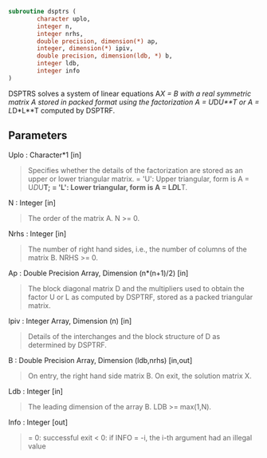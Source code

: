 ```fortran
subroutine dsptrs (
		character uplo,
		integer n,
		integer nrhs,
		double precision, dimension(*) ap,
		integer, dimension(*) ipiv,
		double precision, dimension(ldb, *) b,
		integer ldb,
		integer info
)
```

 DSPTRS solves a system of linear equations A*X = B with a real
 symmetric matrix A stored in packed format using the factorization
 A = U*D*U**T or A = L*D*L**T computed by DSPTRF.

## Parameters
Uplo : Character*1 [in]
> Specifies whether the details of the factorization are stored
> as an upper or lower triangular matrix.
> = 'U':  Upper triangular, form is A = U*D*U**T;
> = 'L':  Lower triangular, form is A = L*D*L**T.

N : Integer [in]
> The order of the matrix A.  N >= 0.

Nrhs : Integer [in]
> The number of right hand sides, i.e., the number of columns
> of the matrix B.  NRHS >= 0.

Ap : Double Precision Array, Dimension (n*(n+1)/2) [in]
> The block diagonal matrix D and the multipliers used to
> obtain the factor U or L as computed by DSPTRF, stored as a
> packed triangular matrix.

Ipiv : Integer Array, Dimension (n) [in]
> Details of the interchanges and the block structure of D
> as determined by DSPTRF.

B : Double Precision Array, Dimension (ldb,nrhs) [in,out]
> On entry, the right hand side matrix B.
> On exit, the solution matrix X.

Ldb : Integer [in]
> The leading dimension of the array B.  LDB >= max(1,N).

Info : Integer [out]
> = 0:  successful exit
> < 0: if INFO = -i, the i-th argument had an illegal value

